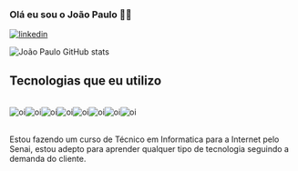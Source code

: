 
### Olá eu sou o João Paulo 👋🏼

[![linkedin](https://img.shields.io/badge/LinkedIn-0077B5?style=for-the-badge&logo=linkedin&logoColor=white)](https://www.linkedin.com/in/jo%C3%A3o-paulo-4a6a80311/)

![João Paulo GitHub stats](https://github-readme-stats.vercel.app/api?username=JoaoPaulodev01&show_icons=true&theme=onedark)

## Tecnologias que eu utilizo

<div style='display: inline_block'><br/>
<img align = 'center' alt='oi' src='https://img.shields.io/badge/Python-14354C?style=for-the-badge&logo=python&logoColor=white'><img align = 'center' alt='oi' src='https://img.shields.io/badge/MySQL-00000F?style=for-the-badge&logo=mysql&logoColor=white'><img align = 'center' alt='oi' src='https://img.shields.io/badge/HTML5-E34F26?style=for-the-badge&logo=html5&logoColor=white'><img align = 'center' alt='oi' src='https://img.shields.io/badge/CSS3-1572B6?style=for-the-badge&logo=css3&logoColor=white'><img align = 'center' alt='oi' src='https://img.shields.io/badge/JavaScript-F7DF1E?style=for-the-badge&logo=javascript&logoColor=black'><img align = 'center' alt='oi' src='https://img.shields.io/badge/Node.js-43853D?style=for-the-badge&logo=node.js&logoColor=white'><img align = 'center' alt='oi' src='https://img.shields.io/badge/React-20232A?style=for-the-badge&logo=react&logoColor=61DAFB'><img align = 'center' alt='oi' src='https://img.shields.io/badge/next.js-000000?style=for-the-badge&logo=nextdotjs&logoColor=white'>
</div></br>

Estou fazendo um curso de Técnico em Informatica para a Internet pelo Senai, estou adepto para aprender qualquer tipo de tecnologia seguindo a demanda do cliente.
